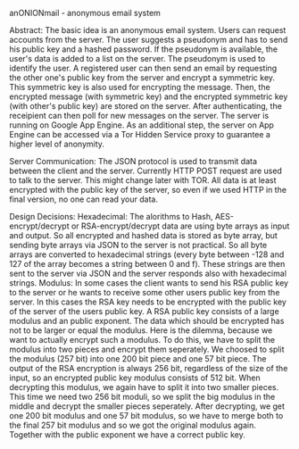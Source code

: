 anONIONmail - anonymous email system

Abstract:
The basic idea is an anonymous email system. Users can request accounts from the server. 
The user suggests a pseudonym and has to send his public key and a hashed password. 
If the pseudonym is available, the user's data is added to a list on the server. The pseudonym 
is used to identify the user. A registered user can then send an email by requesting the other 
one's public key from the server and encrypt a symmetric key. This symmetric key is also 
used for encrypting the message. Then, the encrypted message (with symmetric key) and 
the encrypted symmetric key (with other's public key) are stored on the server. After 
authenticating, the receipient can then poll for new messages on the server. The server is 
running on Google App Engine. As an additional step, the server on App Engine can be 
accessed via a Tor Hidden Service proxy to guarantee a higher level of anonymity. 

Server Communication:
The JSON protocol is used to transmit data between the client and the server.
Currently HTTP POST request are used to talk to the server. This might change later
with TOR. All data is at least encrypted with the public key of the server, so even
if we used HTTP in the final version, no one can read your data.

Design Decisions:
Hexadecimal:
The alorithms to Hash, AES-encrypt/decrypt or RSA-encrypt/decrypt data are using
byte arrays as input and output. So all encrypted and hashed data is stored as byte 
array, but sending byte arrays via JSON to the server is not practical. So all byte arrays
are converted to hexadecimal strings (every byte between -128 and 127 of the array 
becomes a string between 0 and f). These strings are then sent to the server via
JSON and the server responds also with hexadecimal strings.
Modulus:
In some cases the client wants to send his RSA public key to the server or he wants 
to receive some other users public key from the server. In this cases the RSA key needs
to be encrypted with the public key of the server of the users public key. A RSA public
key consists of a large modulus and an public exponent. The data which should be encrypted
has not to be larger or equal the modulus. Here is the dilemma, because we want to actually
encrypt such a modulus. To do this, we have to split the modulus into two pieces and 
encrypt them seperately. We choosed to split the modulus (257 bit) into one 200 bit 
piece and one 57 bit piece. The output of the RSA encryption is always 256 bit, regardless
of the size of the input, so an encrypted public key modulus consists of 512 bit. When
decrypting this modulus, we again have to split it into two smaller pieces. This time 
we need two 256 bit moduli, so we split the big modulus in the middle and decrypt
the smaller pieces seperately. After decrypting, we get one 200 bit modulus and one
57 bit modulus, so we have to merge both to the final 257 bit modulus and so we got
the original modulus again. Together with the public exponent we have a correct 
public key.